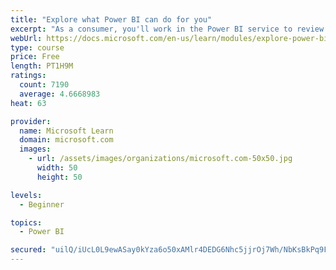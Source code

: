```yaml
---
title: "Explore what Power BI can do for you"
excerpt: "As a consumer, you'll work in the Power BI service to review and interact with content that has been shared with you. This module provides the foundational information that you need to work effectively in the Power BI service."
webUrl: https://docs.microsoft.com/en-us/learn/modules/explore-power-bi-service/
type: course
price: Free
length: PT1H9M
ratings:
  count: 7190
  average: 4.6668983
heat: 63

provider:
  name: Microsoft Learn
  domain: microsoft.com
  images:
    - url: /assets/images/organizations/microsoft.com-50x50.jpg
      width: 50
      height: 50

levels:
  - Beginner

topics:
  - Power BI

secured: "uilQ/iUcL0L9ewASay0kYza6o50xAMlr4DEDG6Nhc5jjrOj7Wh/NbKsBkPq9FcpNQ0kKFcRC57JjsjYADAodpWMAqRwhhi3xo2uVHdSRGFR0crOiMPra8UP2R0ZjQayZD2qh6YiD5l83xZIzXeD3w1YG/P7nuND/KBTJRNYvVaqRRLQ7+JETMNkFa0R96v5Ze6R+7dKr7DgYCA4dN1NJtaYazyjQfIK6u/Vu5sjGf01F4gxAIBzb76waB5scb+F/mySKsB4jyz2siiWWc910IHnnvrgq67zgjSe9hvJnv2DeXpFihUbPZfJYWeP+FswBMJpa3qf6VIbyd4JDoilB/s+zhTDbn93MDyGNO5X4r/HgrPgCrGert8WeOFsq30/1KhZLTdKf4dMiHciGzyyMRt9L/PHfc9UQvVTS53rAf2c=;fv2F8YNCN20OtrSo4FDdwA=="
---
```


